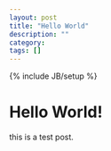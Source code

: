 ```yaml
---
layout: post
title: "Hello World"
description: ""
category: 
tags: []
---
```

{% include JB/setup %}
# Hello World!
this is a test post.
